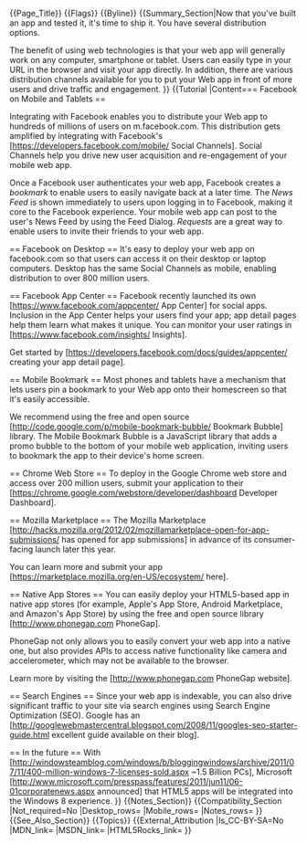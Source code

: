 {{Page_Title}}
{{Flags}}
{{Byline}}
{{Summary_Section|Now that you've built an app and tested it, it's time to ship it. You have several distribution options.

The benefit of using web technologies is that your web app will generally work on any computer, smartphone or tablet. Users can easily type in your URL in the browser and visit your app directly. In addition, there are various distribution channels available for you to put your Web app in front of more users and drive traffic and engagement.
}}
{{Tutorial
|Content=== Facebook on Mobile and Tablets ==

Integrating with Facebook enables you to distribute your Web app to hundreds of millions of users on m.facebook.com. This distribution gets amplified by integrating with Facebook's [https://developers.facebook.com/mobile/ Social Channels]. Social Channels help you drive new user acquisition and re-engagement of your mobile web app. 

Once a Facebook user authenticates your web app, Facebook creates a <i>bookmark</i> to enable users to easily navigate back at a later time. The <i>News Feed</i> is shown immediately to users upon logging in to Facebook, making it core to the Facebook experience. Your mobile web app can post to the user's News Feed by using the Feed Dialog. <i>Requests</i> are a great way to enable users to invite their friends to your web app.

== Facebook on Desktop ==
It's easy to deploy your web app on facebook.com so that users can access it on their desktop or laptop computers.  Desktop has the same Social Channels as mobile, enabling distribution to over 800 million users.

== Facebook App Center ==
Facebook recently launched its own [https://www.facebook.com/appcenter/ App Center] for social apps. Inclusion in the App Center helps your users find your app; app detail pages help them learn what makes it unique. You can monitor your user ratings in [https://www.facebook.com/insights/ Insights].

Get started by [https://developers.facebook.com/docs/guides/appcenter/ creating your app detail page].

== Mobile Bookmark ==
Most phones and tablets have a mechanism that lets users pin a bookmark to your Web app onto their homescreen so that it's easily accessible.  

We recommend using the free and open source [http://code.google.com/p/mobile-bookmark-bubble/ Bookmark Bubble] library.  The Mobile Bookmark Bubble is a JavaScript library that adds a promo bubble to the bottom of your mobile web application, inviting users to bookmark the app to their device's home screen.

== Chrome Web Store ==
To deploy in the Google Chrome web store and access over 200 million users, submit your application to their [https://chrome.google.com/webstore/developer/dashboard Developer Dashboard].

== Mozilla Marketplace ==
The Mozilla Marketplace [http://hacks.mozilla.org/2012/02/mozillamarketplace-open-for-app-submissions/ has opened for app submissions] in advance of its consumer-facing launch later this year.
 
You can learn more and submit your app [https://marketplace.mozilla.org/en-US/ecosystem/ here].

== Native App Stores ==
You can easily deploy your HTML5-based app in native app stores (for example, Apple's App Store, Android Marketplace, and Amazon's App Store) by using the free and open source library [http://www.phonegap.com PhoneGap]. 

PhoneGap not only allows you to easily convert your web app into a native one, but also provides APIs to access native functionality like camera and accelerometer, which may not be available to the browser.

Learn more by visiting the [http://www.phonegap.com PhoneGap website].

== Search Engines  ==
Since your web app is indexable, you can also drive significant traffic to your site via search engines using Search Engine Optimization (SEO). Google has an [http://googlewebmastercentral.blogspot.com/2008/11/googles-seo-starter-guide.html excellent guide available on their blog].

== In the future ==
With [http://windowsteamblog.com/windows/b/bloggingwindows/archive/2011/07/11/400-million-windows-7-licenses-sold.aspx ~1.5 Billion PCs], Microsoft [http://www.microsoft.com/presspass/features/2011/jun11/06-01corporatenews.aspx announced] that HTML5 apps will be integrated into the Windows 8 experience. 
}}
{{Notes_Section}}
{{Compatibility_Section
|Not_required=No
|Desktop_rows=
|Mobile_rows=
|Notes_rows=
}}
{{See_Also_Section}}
{{Topics}}
{{External_Attribution
|Is_CC-BY-SA=No
|MDN_link=
|MSDN_link=
|HTML5Rocks_link=
}}